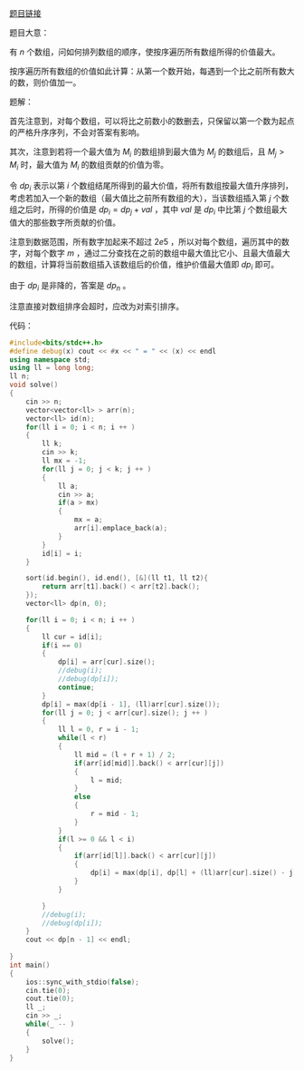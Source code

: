 [题目链接](https://codeforces.com/contest/1802/problem/E)



题目大意：

有 $n$ 个数组，问如何排列数组的顺序，使按序遍历所有数组所得的价值最大。

按序遍历所有数组的价值如此计算：从第一个数开始，每遇到一个比之前所有数大的数，则价值加一。



题解：

首先注意到，对每个数组，可以将比之前数小的数删去，只保留以第一个数为起点的严格升序序列，不会对答案有影响。

其次，注意到若将一个最大值为 $M_i$ 的数组排到最大值为 $M_j$ 的数组后，且 $M_j > M_i$ 时，最大值为 $M_i$ 的数组贡献的价值为零。

令 $dp_i$ 表示以第 $i$ 个数组结尾所得到的最大价值，将所有数组按最大值升序排列，考虑若加入一个新的数组（最大值比之前所有数组的大），当该数组插入第 $j$ 个数组之后时，所得的价值是 $dp_i = dp_j + val$ ，其中 $val$ 是 $dp_i$ 中比第 $j$ 个数组最大值大的那些数字所贡献的价值。

注意到数据范围，所有数字加起来不超过 $2e5$ ，所以对每个数组，遍历其中的数字，对每个数字 $m$ ，通过二分查找在之前的数组中最大值比它小、且最大值最大的数组，计算将当前数组插入该数组后的价值，维护价值最大值即 $dp_i$ 即可。

由于 $dp_i$ 是非降的，答案是 $dp_n$ 。

注意直接对数组排序会超时，应改为对索引排序。

代码：

```c++
#include<bits/stdc++.h>
#define debug(x) cout << #x << " = " << (x) << endl
using namespace std;
using ll = long long;
ll n;
void solve()
{
	cin >> n;
	vector<vector<ll> > arr(n);
	vector<ll> id(n);
	for(ll i = 0; i < n; i ++ )
	{
		ll k;
		cin >> k;
		ll mx = -1;
		for(ll j = 0; j < k; j ++ )
		{
			ll a;
			cin >> a;
			if(a > mx)
			{
				mx = a;
				arr[i].emplace_back(a);
			}
		}
		id[i] = i;
	}

	sort(id.begin(), id.end(), [&](ll t1, ll t2){
		return arr[t1].back() < arr[t2].back();
	});
	vector<ll> dp(n, 0);

	for(ll i = 0; i < n; i ++ )
	{
		ll cur = id[i];
		if(i == 0)
		{
			dp[i] = arr[cur].size();
			//debug(i);
			//debug(dp[i]);
			continue;
		}
		dp[i] = max(dp[i - 1], (ll)arr[cur].size());
		for(ll j = 0; j < arr[cur].size(); j ++ )
		{
			ll l = 0, r = i - 1;
			while(l < r)
			{
				ll mid = (l + r + 1) / 2;
				if(arr[id[mid]].back() < arr[cur][j])
				{
					l = mid;
				}
				else
				{
					r = mid - 1;
				}
			}
			if(l >= 0 && l < i)
			{
				if(arr[id[l]].back() < arr[cur][j])
				{
					dp[i] = max(dp[i], dp[l] + (ll)arr[cur].size() - j);
				}
			}

		}
		//debug(i);
		//debug(dp[i]);
	}
	cout << dp[n - 1] << endl;
	
}
int main()
{
	ios::sync_with_stdio(false);
	cin.tie(0);
	cout.tie(0);
	ll _;
	cin >> _;
	while(_ -- )
	{
		solve();
	}
}
```






